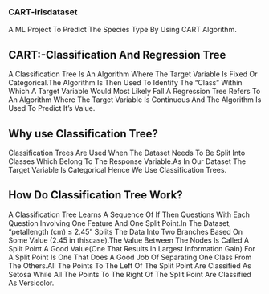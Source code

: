 ### CART-irisdataset
A ML Project To Predict The Species Type By Using CART Algorithm.
## CART:-Classification And Regression Tree
A Classification Tree Is An Algorithm Where The Target Variable Is Fixed Or Categorical.The Algorithm Is Then Used To Identify The “Class” Within Which A Target Variable Would Most Likely Fall.A Regression Tree Refers To An Algorithm Where The Target Variable Is Continuous And The Algorithm Is Used To Predict It’s Value.
## Why use Classification Tree?
Classification Trees Are Used When The Dataset Needs To Be Split Into Classes Which Belong To The Response Variable.As In Our Dataset The Target Variable Is Categorical Hence We Use Classification Trees.
## How Do Classification Tree Work?
A Classification Tree Learns A Sequence Of If Then Questions With Each Question Involving One Feature And One Split Point.In The Dataset, “petallength (cm) ≤ 2.45” Splits The Data Into Two Branches Based On Some Value (2.45 in thiscase).The Value Between The Nodes Is Called A Split Point.A Good Value(One That Results In Largest Information Gain) For A Split Point Is One That Does A Good Job Of Separating One Class From The Others.All The Points To The Left Of The Split Point Are Classified As Setosa While All The Points To The Right Of The Split Point Are Classified As Versicolor.
